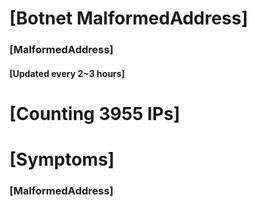 # [Botnet MalformedAddress]
### [MalformedAddress]
#### [Updated every 2~3 hours]

# [Counting 3955 IPs]

# [Symptoms] 
###   [MalformedAddress]
